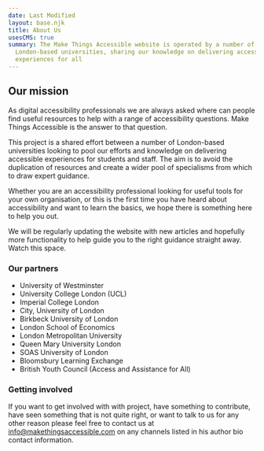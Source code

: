 ```yaml
---
date: Last Modified
layout: base.njk
title: About Us
usesCMS: true
summary: The Make Things Accessible website is operated by a number of
  London-based universities, sharing our knowledge on delivering accessible
  experiences for all
---
```

## Our mission

A﻿s digital accessibility professionals we are always asked where can people find useful resources to help with a range of accessibility questions. Make Things Accessible is the answer to that question.

This project is a shared effort between a number of London-based universities looking to pool our efforts and knowledge on delivering accessible experiences for students and staff. The aim is to avoid the duplication of resources and create a wider pool of specialisms from which to draw expert guidance.

Whether you are an accessibility professional looking for useful tools for your own organisation, or this is the first time you have heard about accessibility and want to learn the basics, we hope there is something here to help you out.

W﻿e will be regularly updating the website with new articles and hopefully more functionality to help guide you to the right guidance straight away. Watch this space.

### Our partners

* University of Westminster
* University College London (U﻿CL)
* Imperial College London
* City, University of London
* Birkbeck University of London
* London School of Economics
* London Metropolitan University
* Queen Mary University London
* SOAS University of London
* Bloomsbury Learning Exchange
* British Youth Council (Access and Assistance for All)

### Getting involved

I﻿f you want to get involved with with project, have something to contribute, have seen something that is not quite right, or want to talk to us for any other reason please feel free to contact us at [info@makethingsaccessible.com](mailto:info@makethingsaccessible.com) on any channels listed in his author bio contact information.